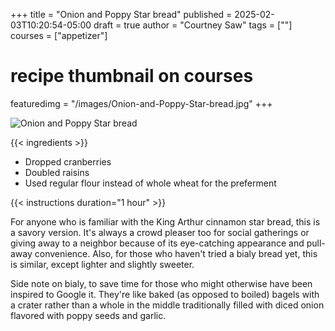 +++
title = "Onion and Poppy Star bread"
published = 2025-02-03T10:20:54-05:00
draft = true
author = "Courtney Saw"
tags = [""]
courses = ["appetizer"]
# recipe thumbnail on courses
featuredimg = "/images/Onion-and-Poppy-Star-bread.jpg"
+++

<!-- image used on the recipe schema -->
![Onion and Poppy Star bread](/images/Onion-and-Poppy-Star-bread.jpg)

{{< ingredients >}}

* Dropped cranberries
* Doubled raisins
* Used regular flour instead of whole wheat for the preferment


{{< instructions duration="1 hour" >}}

For anyone who is familiar with the King Arthur cinnamon star bread, this is a savory version. It's always a crowd pleaser too for social gatherings or giving away to a neighbor because of its eye-catching appearance and pull-away convenience. Also, for those who haven't tried a bialy bread yet, this is similar, except lighter and slightly sweeter. 

Side note on bialy, to save time for those who might otherwise have been inspired to Google it. They're like baked (as opposed to boiled) bagels with a crater rather than a whole in the middle traditionally filled with diced onion flavored with poppy seeds and garlic.
